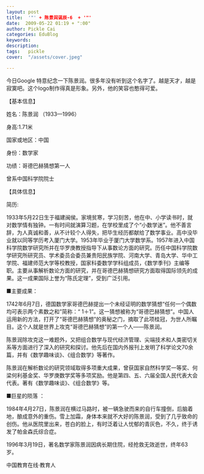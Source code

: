 ```yaml
---
layout: post  
title:  '"' + 陈景润诞辰-6  + '"'
date:  2009-05-22 01:19 + ":00" 
author: Pickle Cai  
categories: EduBlog  
keywords: 
description:   
tags:	pickle   
cover:  "/assets/cover.jpeg"  

---  
```

    
今日Google 特意纪念一下陈景润。很多年没有听到这个名字了。越是天才，越是寂寞吧。这个logo制作得真是形象。另外，他的笑容也憨得可爱。




 









【基本信息】




姓名：陈景润 （1933—1996）




身高:1.71米




国家或地区：中国 




身份：数学家




功绩：哥德巴赫猜想第一人




曾系中国科学院院士




 




【具体信息】







	


简历:


1933年5月22日生于福建闽侯。家境贫寒，学习刻苦，他在中、小学读书时，就对数学情有独钟。一有时间就演算习题，在学校里成了个“小数学迷”。他不善言辞，为人真诚和善，从不计较个人得失，把毕生经历都献给了数学事业。高中没毕业就以同等学历考入厦门大学。1953年毕业于厦门大学数学系。1957年进入中国科学院数学研究所并在华罗庚教授指导下从事数论方面的研究。历任中国科学院数学研究所研究员、学术委员会委员兼贵阳民族学院、河南大学、青岛大学、华中工学院、福建师范大学等校教授，国家科委数学学科组成员，《数学季刊》主编等职。主要从事解析数论方面的研究，并在哥德巴赫猜想研究方面取得国际领先的成果。这一成果国际上誉为“陈氏定理”，受到广泛引用。




■主要成果：




1742年6月7日，德国数学家哥德巴赫提出一个未经证明的数学猜想“任何一个偶数均可表示两个素数之和”简称：“ 1＋1”。这一猜想被称为“哥德巴赫猜想”。中国人运用新的方法，打开了“哥德巴赫猜想”的奥秘之门，摘取了此项桂冠，为世人所瞩目。这个人就是世界上攻克“哥德巴赫猜想”的第一个人——陈景润。 




陈景润除攻克这一难题外，又把组合数学与现代经济管理、尖端技术和人类密切关系等方面进行了深入的研究和探讨。他先后在国内外报刊上发明了科学论文70余篇，并有《数学趣味谈》、《组合数学》等著作。 




陈景润在解析数论的研究领域取得多项重大成果，曾获国家自然科学奖一等奖、何梁何利基金奖、华罗庚数学奖等多项奖励。他是第四、五、六届全国人民代表大会代表。著有《数学趣味谈》、《组合数学》等。




■巨星的陨落 ： 




1984年4月27日，陈景润在横过马路时，被一辆急驶而来的自行车撞倒，后脑着地，酿成意外的重伤。雪上加霜，身体本来就不大好的陈景润，受到了几乎致命的创伤。他从医院里出来，苍白的脸上，有时泛着让人忧郁的青灰色，不久，终于诱发了帕金森氏综合症。 




1996年3月19日，著名数学家陈景润因病长期住院，经抢救无效逝世，终年63岁。




		    
 中国教育在线·教育人

